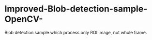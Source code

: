 # Improved-Blob-detection-sample-OpenCV-
Blob detection sample which process only ROI image, not whole frame.

